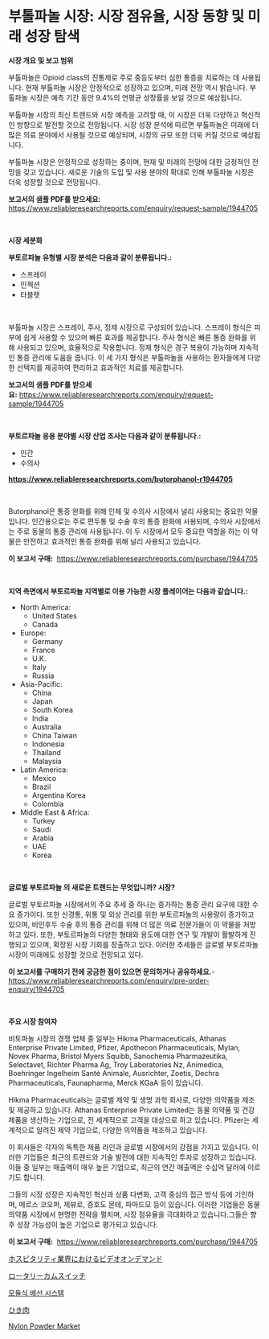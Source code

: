 <p><h1>부톨파놀 시장: 시장 점유율, 시장 동향 및 미래 성장 탐색</h1></p><p><strong>시장 개요 및 보고 범위</strong></p>
<p><p>부톨파놀은 Opioid class의 진통제로 주로 중등도부터 심한 통증을 치료하는 데 사용됩니다. 현재 부톨파놀 시장은 안정적으로 성장하고 있으며, 미래 전망 역시 밝습니다. 부톨파놀 시장은 예측 기간 동안 9.4%의 연평균 성장률을 보일 것으로 예상됩니다.</p><p>부톨파놀 시장의 최신 트렌드와 시장 예측을 고려할 때, 이 시장은 더욱 다양하고 혁신적인 방향으로 발전할 것으로 전망됩니다. 시장 성장 분석에 따르면 부톨파놀은 미래에 더 많은 의료 분야에서 사용될 것으로 예상되며, 시장의 규모 또한 더욱 커질 것으로 예상됩니다.</p><p>부톨파놀 시장은 안정적으로 성장하는 중이며, 현재 및 미래의 전망에 대한 긍정적인 전망을 갖고 있습니다. 새로운 기술의 도입 및 사용 분야의 확대로 인해 부톨파놀 시장은 더욱 성장할 것으로 전망됩니다.</p></p>
<p><strong>보고서의 샘플 PDF를 받으세요:</strong> <a href="https://www.reliableresearchreports.com/enquiry/request-sample/1944705">https://www.reliableresearchreports.com/enquiry/request-sample/1944705</a></p>
<p>&nbsp;</p>
<p><strong>시장 세분화</strong></p>
<p><strong>부토르파놀 유형별 시장 분석은 다음과 같이 분류됩니다.:</strong></p>
<p><ul><li>스프레이</li><li>인젝션</li><li>타블렛</li></ul></p>
<p>&nbsp;</p>
<p><p>부톨파놀 시장은 스프레이, 주사, 정제 시장으로 구성되어 있습니다. 스프레이 형식은 피부에 쉽게 사용할 수 있으며 빠른 효과를 제공합니다. 주사 형식은 빠른 통증 완화를 위해 사용되고 있으며, 효율적으로 작용합니다. 정제 형식은 경구 복용이 가능하며 지속적인 통증 관리에 도움을 줍니다. 이 세 가지 형식은 부톨파놀을 사용하는 환자들에게 다양한 선택지를 제공하여 편리하고 효과적인 치료를 제공합니다.</p></p>
<p><strong>보고서의 샘플 PDF를 받으세요:</strong>&nbsp;<a href="https://www.reliableresearchreports.com/enquiry/request-sample/1944705">https://www.reliableresearchreports.com/enquiry/request-sample/1944705</a></p>
<p>&nbsp;</p>
<p><strong> 부토르파놀 응용 분야별 시장 산업 조사는 다음과 같이 분류됩니다.:</strong></p>
<p><ul><li>인간</li><li>수의사</li></ul></p>
<p><strong><a href="https://www.reliableresearchreports.com/butorphanol-r1944705">https://www.reliableresearchreports.com/butorphanol-r1944705</a></strong></p>
<p>&nbsp;</p>
<p><p>Butorphanol은 통증 완화를 위해 인체 및 수의사 시장에서 널리 사용되는 중요한 약물입니다. 인간용으로는 주로 편두통 및 수술 후의 통증 완화에 사용되며, 수의사 시장에서는 주로 동물의 통증 관리에 사용됩니다. 이 두 시장에서 모두 중요한 역할을 하는 이 약물은 안전하고 효과적인 통증 완화를 위해 널리 사용되고 있습니다.</p></p>
<p><strong>이 보고서 구매:</strong>&nbsp; <a href="https://www.reliableresearchreports.com/purchase/1944705">https://www.reliableresearchreports.com/purchase/1944705</a></p>
<p>&nbsp;</p>
<p><strong>지역 측면에서 부토르파놀 지역별로 이용 가능한 시장 플레이어는 다음과 같습니다.:</strong></p>
<p><ul>
    <li>
        North America:
        <ul>
            <li>United States</li>
            <li>Canada</li>
        </ul>
    </li>
    <li>
        Europe:
        <ul>
            <li>Germany</li>
            <li>France</li>
            <li>U.K.</li>
            <li>Italy</li>
            <li>Russia</li>
        </ul>
    </li>
    <li>
        Asia-Pacific:
        <ul>
            <li>China</li>
            <li>Japan</li>
            <li>South Korea</li>
            <li>India</li>
            <li>Australia</li>
            <li>China Taiwan</li>
            <li>Indonesia</li>
            <li>Thailand</li>
            <li>Malaysia</li>
        </ul>
    </li>
    <li>
        Latin America:
        <ul>
            <li>Mexico</li>
            <li>Brazil</li>
            <li>Argentina Korea</li>
            <li>Colombia</li>
        </ul>
    </li>
    <li>
        Middle East & Africa:
        <ul>
            <li>Turkey</li>
            <li>Saudi</li>
            <li>Arabia</li>
            <li>UAE</li>
            <li>Korea</li>
        </ul>
    </li>
    </ul></p>
<p>&nbsp;</p>
<p><strong>글로벌 부토르파놀 의 새로운 트렌드는 무엇입니까? 시장?</strong></p>
<p><p>글로벌 부토르파놀 시장에서의 주요 추세 중 하나는 증가하는 통증 관리 요구에 대한 수요 증가이다. 또한 신경통, 위통 및 외상 관리를 위한 부토르파놀의 사용량이 증가하고 있으며, 비인후두 수술 후의 통증 관리를 위해 더 많은 의료 전문가들이 이 약물을 처방하고 있다. 또한, 부토르파놀의 다양한 형태와 용도에 대한 연구 및 개발이 활발하게 진행되고 있으며, 확장된 시장 기회를 창출하고 있다. 이러한 추세들은 글로벌 부토르파놀 시장이 미래에도 성장할 것으로 전망되고 있다.</p></p>
<p><strong>이 보고서를 구매하기 전에 궁금한 점이 있으면 문의하거나 공유하세요.</strong>- <a href="https://www.reliableresearchreports.com/enquiry/pre-order-enquiry/1944705">https://www.reliableresearchreports.com/enquiry/pre-order-enquiry/1944705</a></p>
<p>&nbsp;</p>
<p><strong>주요 시장 참여자</strong></p>
<p><p>비토파놀 시장의 경쟁 업체 중 일부는 Hikma Pharmaceuticals, Athanas Enterprise Private Limited, Pfizer, Apothecon Pharmaceuticals, Mylan, Novex Pharma, Bristol Myers Squibb, Sanochemia Pharmazeutika, Selectavet, Richter Pharma Ag, Troy Laboratories Nz, Animedica, Boehringer Ingelheim Santé Animale, Ausrichter, Zoetis, Dechra Pharmaceuticals, Faunapharma, Merck KGaA 등이 있습니다.</p><p>Hikma Pharmaceuticals는 글로벌 제약 및 생명 과학 회사로, 다양한 의약품을 제조 및 제공하고 있습니다. Athanas Enterprise Private Limited는 동물 의약품 및 건강 제품을 생산하는 기업으로, 전 세계적으로 고객을 대상으로 하고 있습니다. Pfizer는 세계적으로 알려진 제약 기업으로, 다양한 의약품을 제조하고 있습니다.</p><p>이 회사들은 각자의 독특한 제품 라인과 글로벌 시장에서의 강점을 가지고 있습니다. 이러한 기업들은 최근의 트렌드와 기술 발전에 대한 지속적인 투자로 성장하고 있습니다. 이들 중 일부는 매출액이 매우 높은 기업으로, 최근의 연간 매출액은 수십억 달러에 이르기도 합니다.</p><p>그들의 시장 성장은 지속적인 혁신과 상품 다변화, 고객 중심의 접근 방식 등에 기인하며, 메르스 코오퍼, 제뷰로, 증호도 몬테, 파마드모 등이 있습니다. 이러한 기업들은 동물 의약품 시장에서 현명한 전략을 펼치며, 시장 점유율을 극대화하고 있습니다.그들은 향후 성장 가능성이 높은 기업으로 평가되고 있습니다.</p></p>
<p><strong>이 보고서 구매:</strong>&nbsp;&nbsp;<a href="https://www.reliableresearchreports.com/purchase/1944705">https://www.reliableresearchreports.com/purchase/1944705</a></p>
<p><p><a href="https://medium.com/@chrispbacon162023/%E3%83%93%E3%83%87%E3%82%AA-%E3%82%AA%E3%83%B3-%E3%83%87%E3%83%9E%E3%83%B3%E3%83%89-vod-%E5%9C%A8%E7%B1%8D%E5%B8%82%E5%A0%B4%E3%81%AE%E8%A6%8F%E6%A8%A1-%E5%B8%82%E5%A0%B4%E3%81%AE%E5%B1%95%E6%9C%9B%E3%81%A8%E5%B8%82%E5%A0%B4%E4%BA%88%E6%B8%AC-2024%E5%B9%B4%E3%81%8B%E3%82%892031%E5%B9%B4-f3df73e4292f">ホスピタリティ業界におけるビデオオンデマンド</a></p><p><a href="https://medium.com/@dixiegrimes2023/%E5%9B%9E%E8%BB%A2%E3%82%AB%E3%83%A0%E3%82%B9%E3%82%A4%E3%83%83%E3%83%81%E5%B8%82%E5%A0%B4-2031%E5%B9%B4%E3%81%BE%E3%81%A7%E3%81%AE%E3%83%88%E3%83%AC%E3%83%B3%E3%83%89-%E4%BA%88%E6%B8%AC-%E7%AB%B6%E4%BA%89%E5%88%86%E6%9E%90-c290e8bde8a7">ロータリーカムスイッチ</a></p><p><a href="https://medium.com/@corneliutrifa2022/%EB%AA%A8%EB%93%88%ED%98%95-%EB%B0%B0%EC%84%A0-%EC%8B%9C%EC%8A%A4%ED%85%9C-%EC%8B%9C%EC%9E%A5-2031%EB%85%84%EA%B9%8C%EC%A7%80%EC%9D%98-%ED%8A%B8%EB%A0%8C%EB%93%9C-%EC%98%88%EC%B8%A1-%EB%B0%8F-%EA%B2%BD%EC%9F%81-%EB%B6%84%EC%84%9D-7efe83dd265f">모듈식 배선 시스템</a></p><p><a href="https://github.com/lily-u-genius/Market-Research-Report-List-1/blob/main/483930521976.md">ひき肉</a></p><p><a href="https://www.linkedin.com/pulse/nylon-powder-market-growth-trends-covid-19-impact-forecasts-6wtdc?trackingId=WpbUEGOYPj7wwSQ5diHpig%3D%3D">Nylon Powder Market</a></p></p>